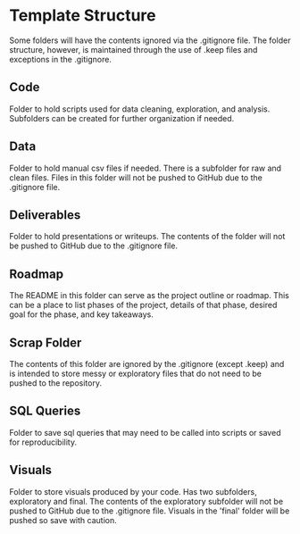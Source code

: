 # Template Structure
Some folders will have the contents ignored via the .gitignore file. The folder structure, however, is maintained through the use of .keep files and exceptions in the .gitignore.

## Code
Folder to hold scripts used for data cleaning, exploration, and analysis. Subfolders can be created for further organization if needed.

## Data
Folder to hold manual csv files if needed. There is a subfolder for raw and clean files. Files in this folder will not be pushed to GitHub due to the .gitignore file.

## Deliverables
Folder to hold presentations or writeups. The contents of the folder will not be pushed to GitHub due to the .gitignore file. 

## Roadmap
The README in this folder can serve as the project outline or roadmap. This can be a place to list phases of the project, details of that phase, desired goal for the phase, and key takeaways.

## Scrap Folder
The contents of this folder are ignored by the .gitignore (except .keep) and is intended to store messy or exploratory files that do not need to be pushed to the repository.

## SQL Queries
Folder to save sql queries that may need to be called into scripts or saved for reproducibility.

## Visuals
Folder to store visuals produced by your code. Has two subfolders, exploratory and final. The contents of the exploratory subfolder will not be pushed to GitHub due to the .gitignore file. Visuals in the 'final' folder will be pushed so save with caution.
